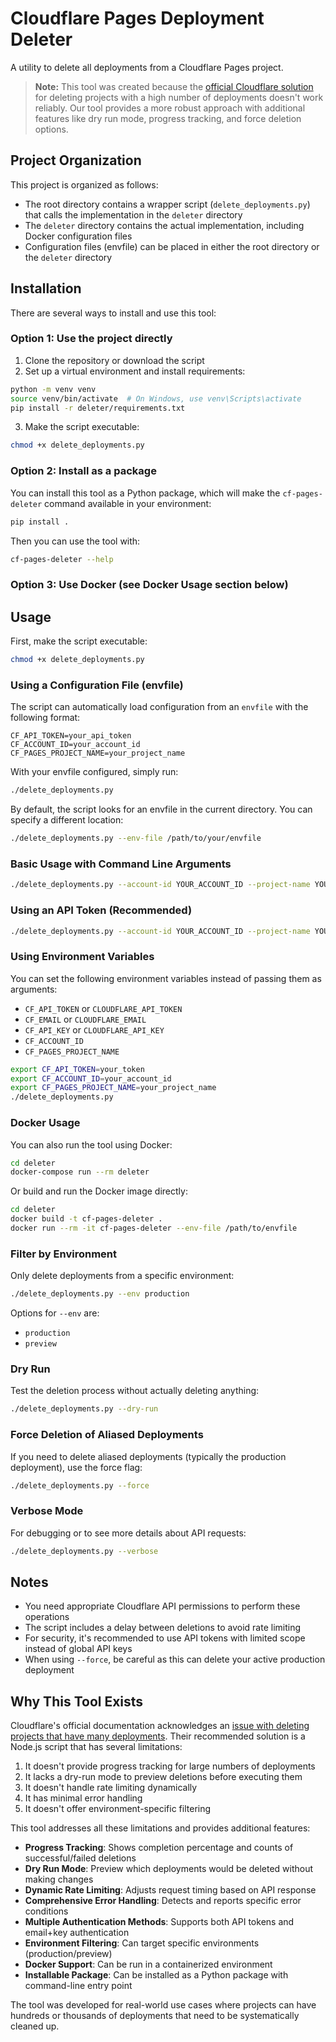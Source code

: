 # Cloudflare Pages Deployment Deleter

A utility to delete all deployments from a Cloudflare Pages project.

> **Note:** This tool was created because the [official Cloudflare solution](https://developers.cloudflare.com/pages/platform/known-issues/#delete-a-project-with-a-high-number-of-deployments) for deleting projects with a high number of deployments doesn't work reliably. Our tool provides a more robust approach with additional features like dry run mode, progress tracking, and force deletion options.

## Project Organization

This project is organized as follows:

- The root directory contains a wrapper script (`delete_deployments.py`) that calls the implementation in the `deleter` directory
- The `deleter` directory contains the actual implementation, including Docker configuration files
- Configuration files (envfile) can be placed in either the root directory or the `deleter` directory

## Installation

There are several ways to install and use this tool:

### Option 1: Use the project directly

1. Clone the repository or download the script
2. Set up a virtual environment and install requirements:

```bash
python -m venv venv
source venv/bin/activate  # On Windows, use venv\Scripts\activate
pip install -r deleter/requirements.txt
```

3. Make the script executable:

```bash
chmod +x delete_deployments.py
```

### Option 2: Install as a package

You can install this tool as a Python package, which will make the `cf-pages-deleter` command available in your environment:

```bash
pip install .
```

Then you can use the tool with:

```bash
cf-pages-deleter --help
```

### Option 3: Use Docker (see Docker Usage section below)

## Usage

First, make the script executable:

```bash
chmod +x delete_deployments.py
```

### Using a Configuration File (envfile)

The script can automatically load configuration from an `envfile` with the following format:

```
CF_API_TOKEN=your_api_token
CF_ACCOUNT_ID=your_account_id
CF_PAGES_PROJECT_NAME=your_project_name
```

With your envfile configured, simply run:

```bash
./delete_deployments.py
```

By default, the script looks for an envfile in the current directory. You can specify a different location:

```bash
./delete_deployments.py --env-file /path/to/your/envfile
```

### Basic Usage with Command Line Arguments

```bash
./delete_deployments.py --account-id YOUR_ACCOUNT_ID --project-name YOUR_PROJECT_NAME --email YOUR_EMAIL --api-key YOUR_API_KEY
```

### Using an API Token (Recommended)

```bash
./delete_deployments.py --account-id YOUR_ACCOUNT_ID --project-name YOUR_PROJECT_NAME --api-token YOUR_API_TOKEN
```

### Using Environment Variables

You can set the following environment variables instead of passing them as arguments:

- `CF_API_TOKEN` or `CLOUDFLARE_API_TOKEN`
- `CF_EMAIL` or `CLOUDFLARE_EMAIL`
- `CF_API_KEY` or `CLOUDFLARE_API_KEY`
- `CF_ACCOUNT_ID`
- `CF_PAGES_PROJECT_NAME`

```bash
export CF_API_TOKEN=your_token
export CF_ACCOUNT_ID=your_account_id
export CF_PAGES_PROJECT_NAME=your_project_name
./delete_deployments.py
```

### Docker Usage

You can also run the tool using Docker:

```bash
cd deleter
docker-compose run --rm deleter
```

Or build and run the Docker image directly:

```bash
cd deleter
docker build -t cf-pages-deleter .
docker run --rm -it cf-pages-deleter --env-file /path/to/envfile
```

### Filter by Environment

Only delete deployments from a specific environment:

```bash
./delete_deployments.py --env production
```

Options for `--env` are:
- `production`
- `preview`

### Dry Run

Test the deletion process without actually deleting anything:

```bash
./delete_deployments.py --dry-run
```

### Force Deletion of Aliased Deployments

If you need to delete aliased deployments (typically the production deployment), use the force flag:

```bash
./delete_deployments.py --force
```

### Verbose Mode

For debugging or to see more details about API requests:

```bash
./delete_deployments.py --verbose
```

## Notes

- You need appropriate Cloudflare API permissions to perform these operations
- The script includes a delay between deletions to avoid rate limiting
- For security, it's recommended to use API tokens with limited scope instead of global API keys
- When using `--force`, be careful as this can delete your active production deployment

## Why This Tool Exists

Cloudflare's official documentation acknowledges an [issue with deleting projects that have many deployments](https://developers.cloudflare.com/pages/platform/known-issues/#delete-a-project-with-a-high-number-of-deployments). Their recommended solution is a Node.js script that has several limitations:

1. It doesn't provide progress tracking for large numbers of deployments
2. It lacks a dry-run mode to preview deletions before executing them
3. It doesn't handle rate limiting dynamically
4. It has minimal error handling
5. It doesn't offer environment-specific filtering

This tool addresses all these limitations and provides additional features:

- **Progress Tracking**: Shows completion percentage and counts of successful/failed deletions
- **Dry Run Mode**: Preview which deployments would be deleted without making changes
- **Dynamic Rate Limiting**: Adjusts request timing based on API response
- **Comprehensive Error Handling**: Detects and reports specific error conditions
- **Multiple Authentication Methods**: Supports both API tokens and email+key authentication
- **Environment Filtering**: Can target specific environments (production/preview)
- **Docker Support**: Can be run in a containerized environment
- **Installable Package**: Can be installed as a Python package with command-line entry point

The tool was developed for real-world use cases where projects can have hundreds or thousands of deployments that need to be systematically cleaned up. 